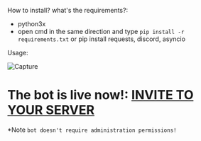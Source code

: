 How to install? what's the requirements?:
- python3x
- open cmd in the same direction and type
``pip install -r requirements.txt`` or
pip install requests, discord, asyncio

Usage:

![Capture](https://user-images.githubusercontent.com/62406629/122186802-b27ac400-ce8e-11eb-9cb5-e04f2ade4932.PNG)



# The bot is live now!: [INVITE TO YOUR SERVER](https://discord.com/api/oauth2/authorize?client_id=752660836153163846&permissions=2147875904&scope=bot)
*Note `bot doesn't require administration permissions!`
